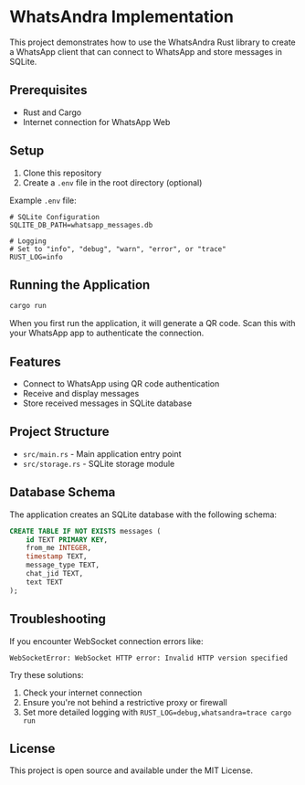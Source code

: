 # WhatsAndra Implementation

This project demonstrates how to use the WhatsAndra Rust library to create a WhatsApp client that can connect to WhatsApp and store messages in SQLite.

## Prerequisites

- Rust and Cargo
- Internet connection for WhatsApp Web

## Setup

1. Clone this repository
2. Create a `.env` file in the root directory (optional)

Example `.env` file:

```dotenv
# SQLite Configuration
SQLITE_DB_PATH=whatsapp_messages.db

# Logging
# Set to "info", "debug", "warn", "error", or "trace"
RUST_LOG=info
```

## Running the Application

```bash
cargo run
```

When you first run the application, it will generate a QR code. Scan this with your WhatsApp app to authenticate the connection.

## Features

- Connect to WhatsApp using QR code authentication
- Receive and display messages
- Store received messages in SQLite database

## Project Structure

- `src/main.rs` - Main application entry point
- `src/storage.rs` - SQLite storage module

## Database Schema

The application creates an SQLite database with the following schema:

```sql
CREATE TABLE IF NOT EXISTS messages (
    id TEXT PRIMARY KEY,
    from_me INTEGER,
    timestamp TEXT,
    message_type TEXT,
    chat_jid TEXT,
    text TEXT
);
```

## Troubleshooting

If you encounter WebSocket connection errors like:
```
WebSocketError: WebSocket HTTP error: Invalid HTTP version specified
```

Try these solutions:
1. Check your internet connection
2. Ensure you're not behind a restrictive proxy or firewall
3. Set more detailed logging with `RUST_LOG=debug,whatsandra=trace cargo run`

## License

This project is open source and available under the MIT License.
